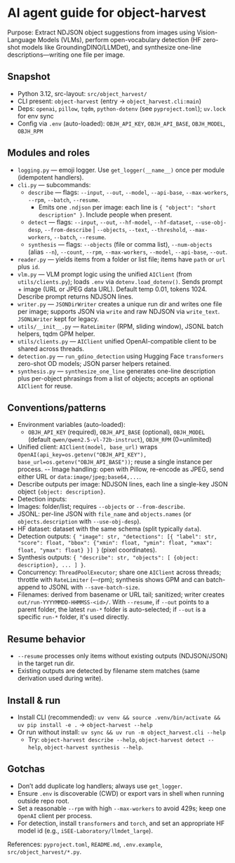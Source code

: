 # AI agent guide for object-harvest

Purpose: Extract NDJSON object suggestions from images using Vision-Language Models (VLMs), perform open-vocabulary detection (HF zero-shot models like GroundingDINO/LLMDet), and synthesize one-line descriptions—writing one file per image.

## Snapshot
- Python 3.12, src-layout: `src/object_harvest/`
- CLI present: `object-harvest` (entry → `object_harvest.cli:main`)
- Deps: `openai`, `pillow`, `tqdm`, `python-dotenv` (see `pyproject.toml`); `uv.lock` for env sync
- Config via `.env` (auto-loaded): `OBJH_API_KEY`, `OBJH_API_BASE`, `OBJH_MODEL`, `OBJH_RPM`

## Modules and roles
- `logging.py` — emoji logger. Use `get_logger(__name__)` once per module (idempotent handlers).
- `cli.py` — subcommands:
  - `describe` — flags: `--input`, `--out`, `--model`, `--api-base`, `--max-workers`, `--rpm`, `--batch`, `--resume`.
    - Emits one `.ndjson` per image: each line is `{ "object": "short description" }`. Include people when present.
  - `detect` — flags: `--input`, `--out`, `--hf-model`, `--hf-dataset`, `--use-obj-desp`, `--from-describe` | `--objects`, `--text`, `--threshold`, `--max-workers`, `--batch`, `--resume`.
  - `synthesis` — flags: `--objects` (file or comma list), `--num-objects` (alias `--n`), `--count`, `--rpm`, `--max-workers`, `--model`, `--api-base`, `--out`.
- `reader.py` — yields items from a folder or list file; items have `path` or `url` plus `id`.
- `vlm.py` — VLM prompt logic using the unified `AIClient` (from `utils/clients.py`); loads `.env` via `dotenv.load_dotenv()`. Sends prompt + image (URL or JPEG data URL). Default temp 0.01, tokens 1024. Describe prompt returns NDJSON lines.
- `writer.py` — `JSONDirWriter` creates a unique run dir and writes one file per image; supports JSON via `write` and raw NDJSON via `write_text`. `JSONLWriter` kept for legacy.
- `utils/__init__.py` — `RateLimiter` (RPM, sliding window), JSONL batch helpers, tqdm GPM helper.
- `utils/clients.py` — `AIClient` unified OpenAI-compatible client to be shared across threads.
- `detection.py` — `run_gdino_detection` using Hugging Face `transformers` zero-shot OD models; JSON parser helpers retained.
- `synthesis.py` — `synthesize_one_line` generates one-line description plus per-object phrasings from a list of objects; accepts an optional `AIClient` for reuse.

## Conventions/patterns
- Environment variables (auto-loaded):
  - `OBJH_API_KEY` (required), `OBJH_API_BASE` (optional), `OBJH_MODEL` (default `qwen/qwen2.5-vl-72b-instruct`), `OBJH_RPM` (0=unlimited)
- Unified client: `AIClient(model, base_url)` wraps `OpenAI(api_key=os.getenv("OBJH_API_KEY"), base_url=os.getenv("OBJH_API_BASE"))`; reuse a single instance per process.
-- Image handling: open with Pillow, re-encode as JPEG, send either URL or `data:image/jpeg;base64,...`.
- Describe outputs per image: NDJSON lines, each line a single-key JSON object `{object: description}`.
- Detection inputs:
- Images: folder/list; requires `--objects` or `--from-describe`.
- JSONL: per-line JSON with `file_name` and `objects.names` (or `objects.description` with `--use-obj-desp`).
- HF dataset: dataset with the same schema (split typically `data`).
- Detection outputs: `{ "image": str, "detections": [{ "label": str, "score": float, "bbox": {"xmin": float, "ymin": float, "xmax": float, "ymax": float} }] }` (pixel coordinates).
- Synthesis outputs: `{ "describe": str, "objects": [ {object: description}, ... ] }`.
- Concurrency: `ThreadPoolExecutor`; share one `AIClient` across threads; throttle with `RateLimiter` (–-rpm); synthesis shows GPM and can batch-append to JSONL with `--save-batch-size`.
- Filenames: derived from basename or URL tail; sanitized; writer creates `out/run-YYYYMMDD-HHMMSS-<id>/`. With `--resume`, if `--out` points to a parent folder, the latest `run-*` folder is auto-selected; if `--out` is a specific `run-*` folder, it's used directly.

## Resume behavior
- `--resume` processes only items without existing outputs (NDJSON/JSON) in the target run dir.
- Existing outputs are detected by filename stem matches (same derivation used during write).

## Install & run
- Install CLI (recommended): `uv venv && source .venv/bin/activate && uv pip install -e .` → `object-harvest --help`
- Or run without install: `uv sync && uv run -m object_harvest.cli --help`
  - Try: `object-harvest describe --help`, `object-harvest detect --help`, `object-harvest synthesis --help`.

## Gotchas
- Don’t add duplicate log handlers; always use `get_logger`.
- Ensure `.env` is discoverable (CWD) or export vars in shell when running outside repo root.
- Set a reasonable `--rpm` with high `--max-workers` to avoid 429s; keep one `OpenAI` client per process.
- For detection, install `transformers` and `torch`, and set an appropriate HF model id (e.g., `iSEE-Laboratory/llmdet_large`).

References: `pyproject.toml`, `README.md`, `.env.example`, `src/object_harvest/*.py`.
